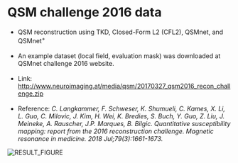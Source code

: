 # QSM challenge 2016 data

* QSM reconstruction using TKD, Closed-Form L2 (CFL2), QSMnet, and QSMnet<sup>+</sup></br></br> 
* An example dataset (local field, evaluation mask) was downloaded at QSMnet challenge 2016 website.</br></br> 
* Link: http://www.neuroimaging.at/media/qsm/20170327_qsm2016_recon_challenge.zip</br></br>
* Reference: _C. Langkammer, F. Schweser, K. Shumueli, C. Kames, X. Li, L. Guo, C. Milovic, J. Kim, H. Wei, K. Bredies, S. Buch, Y. Guo, Z. Liu, J. Meineke, A. Rauscher, J.P. Marques, B. Bilgic. Quantitative susceptibility mapping: report from the 2016 reconstruction challenge. Magnetic resonance in medicine. 2018 Jul;79(3):1661-1673._



![RESULT_FIGURE](https://user-images.githubusercontent.com/29892433/63829126-90573f80-c9a3-11e9-87f6-a1753e068cc1.jpg)

